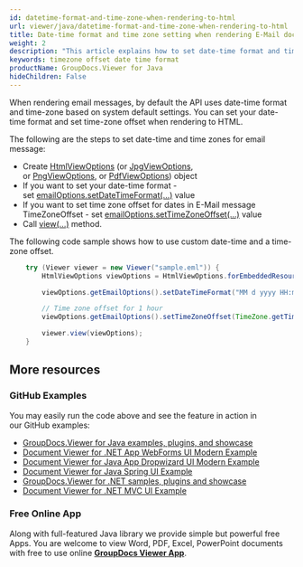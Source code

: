 ```yaml
---
id: datetime-format-and-time-zone-when-rendering-to-html
url: viewer/java/datetime-format-and-time-zone-when-rendering-to-html
title: Date-time format and time zone setting when rendering E-Mail documents to HTML
weight: 2
description: "This article explains how to set date-time format and timezone offset for Email messages with GroupDocs.Viewer within your Java applications."
keywords: timezone offset date time format
productName: GroupDocs.Viewer for Java
hideChildren: False
---
```

When rendering email messages, by default the API uses date-time format and time-zone based on system default settings. You can set your date-time format and set time-zone offset when rendering to HTML.

The following are the steps to set date-time and time zones for email message:

* Create [HtmlViewOptions](https://apireference.groupdocs.com/viewer/java/com.groupdocs.viewer.options/HtmlViewOptions) (or [JpgViewOptions](https://apireference.groupdocs.com/viewer/java/com.groupdocs.viewer.options/JpgViewOptions), or [PngViewOptions](https://apireference.groupdocs.com/viewer/java/com.groupdocs.viewer.options/PngViewOptions), or [PdfViewOptions](https://apireference.groupdocs.com/viewer/java/com.groupdocs.viewer.options/PngViewOptions)) object
* If you want to set your date-time format - set [emailOptions.setDateTimeFormat(...)](https://apireference.groupdocs.com/viewer/java/com.groupdocs.viewer.options/EmailOptions#setDateTimeFormat(java.lang.String)) value
* If you want to set time zone offset for dates in E-Mail message TimeZoneOffset - set [emailOptions.setTimeZoneOffset(...)](https://apireference.groupdocs.com/viewer/java/com.groupdocs.viewer.options/EmailOptions#setTimeZoneOffset(java.util.TimeZone)) value
* Call [view(...)](https://apireference.groupdocs.com/viewer/java/com.groupdocs.viewer/Viewer#view(com.groupdocs.viewer.options.ViewOptions)) method.

The following code sample shows how to use custom date-time and a time-zone offset.

```java
    try (Viewer viewer = new Viewer("sample.eml")) {
        HtmlViewOptions viewOptions = HtmlViewOptions.forEmbeddedResources("result_{0}.html");

        viewOptions.getEmailOptions().setDateTimeFormat("MM d yyyy HH:mm tt zzz");

        // Time zone offset for 1 hour
        viewOptions.getEmailOptions().setTimeZoneOffset(TimeZone.getTimeZone("GMT+1"));

        viewer.view(viewOptions);
    }
```

## More resources

### GitHub Examples
You may easily run the code above and see the feature in action in our GitHub examples:
*   [GroupDocs.Viewer for Java examples, plugins, and showcase](https://github.com/groupdocs-viewer/GroupDocs.Viewer-for-Java)
*   [Document Viewer for .NET App WebForms UI Modern Example](https://github.com/groupdocs-viewer/GroupDocs.Viewer-for-.NET-WebForms)
*   [Document Viewer for Java App Dropwizard UI Modern Example](https://github.com/groupdocs-viewer/GroupDocs.Viewer-for-Java-Dropwizard)
*   [Document Viewer for Java Spring UI Example](https://github.com/groupdocs-viewer/GroupDocs.Viewer-for-Java-Spring)
*   [GroupDocs.Viewer for .NET samples, plugins and showcase](https://github.com/groupdocs-viewer/GroupDocs.Viewer-for-.NET)
*   [Document Viewer for .NET MVC UI Example](https://github.com/groupdocs-viewer/GroupDocs.Viewer-for-Java-MVC)

### Free Online App
Along with full-featured Java library we provide simple but powerful free Apps.
You are welcome to view Word, PDF, Excel, PowerPoint documents with free to use online **[GroupDocs Viewer App](https://products.groupdocs.app/viewer)**.
